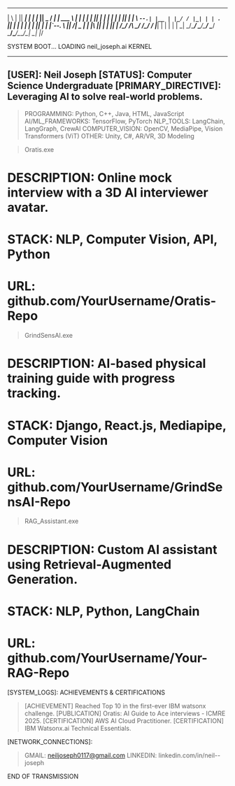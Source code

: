 
 _   _  _____ _____ _         ___  _____ _____ ___________ _   _ 
| \ | ||  ___|_   _| |       |_  ||  _  /  ___|  ___| ___ \ | | |
|  \| || |__   | | | |         | || | | \ `--.| |__ | |_/ / |_| |
| . ` ||  __|  | | | |         | || | | |`--. \  __||  __/|  _  |
| |\  || |___ _| |_| |____ /\__/ /\ \_/ /\__/ / |___| |   | | | |
\_| \_/\____/ \___/\_____/ \____/  \___/\____/\____/\_|   \_| |_/
                                                                 
                                                                                         
SYSTEM BOOT...
LOADING neil_joseph.ai KERNEL

-----------------------------------------------------------------
[USER]: Neil Joseph
[STATUS]: Computer Science Undergraduate
[PRIMARY_DIRECTIVE]: Leveraging AI to solve real-world problems.
-----------------------------------------------------------------

[LOADED_MODULES]: SKILLS

> PROGRAMMING: Python, C++, Java, HTML, JavaScript
> AI/ML_FRAMEWORKS: TensorFlow, PyTorch
> NLP_TOOLS: LangChain, LangGraph, CrewAI
> COMPUTER_VISION: OpenCV, MediaPipe, Vision Transformers (ViT)
> OTHER: Unity, C#, AR/VR, 3D Modeling

[EXECUTED_PROGRAMS]: PROJECTS

> Oratis.exe
# DESCRIPTION: Online mock interview with a 3D AI interviewer avatar.
# STACK: NLP, Computer Vision, API, Python
# URL: github.com/YourUsername/Oratis-Repo

> GrindSensAI.exe
# DESCRIPTION: AI-based physical training guide with progress tracking.
# STACK: Django, React.js, Mediapipe, Computer Vision
# URL: github.com/YourUsername/GrindSensAI-Repo

> RAG_Assistant.exe
# DESCRIPTION: Custom AI assistant using Retrieval-Augmented Generation.
# STACK: NLP, Python, LangChain
# URL: github.com/YourUsername/Your-RAG-Repo

[SYSTEM_LOGS]: ACHIEVEMENTS & CERTIFICATIONS

> [ACHIEVEMENT] Reached Top 10 in the first-ever IBM watsonx challenge.
> [PUBLICATION] Oratis: AI Guide to Ace interviews - ICMRE 2025.
> [CERTIFICATION] AWS AI Cloud Practitioner.
> [CERTIFICATION] IBM Watsonx.ai Technical Essentials.

[NETWORK_CONNECTIONS]:

> GMAIL: neiljoseph0117@gmail.com
> LINKEDIN: linkedin.com/in/neil--joseph

END OF TRANSMISSION

